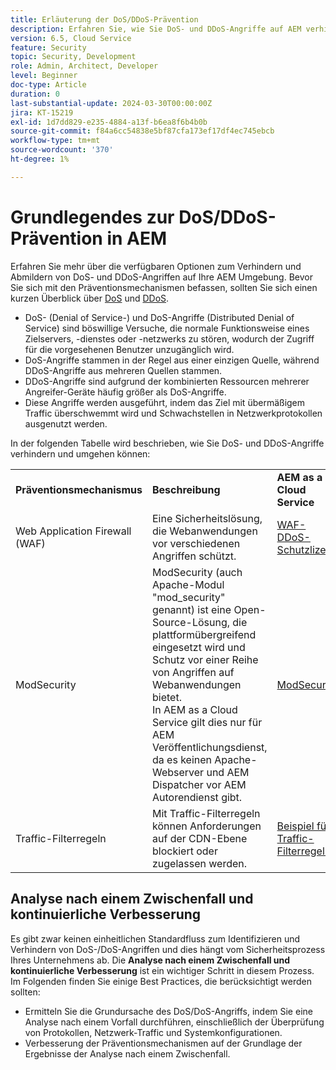 ```yaml
---
title: Erläuterung der DoS/DDoS-Prävention
description: Erfahren Sie, wie Sie DoS- und DDoS-Angriffe auf AEM verhindern und mildern können.
version: 6.5, Cloud Service
feature: Security
topic: Security, Development
role: Admin, Architect, Developer
level: Beginner
doc-type: Article
duration: 0
last-substantial-update: 2024-03-30T00:00:00Z
jira: KT-15219
exl-id: 1d7dd829-e235-4884-a13f-b6ea8f6b4b0b
source-git-commit: f84a6cc54838e5bf87cfa173ef17df4ec745ebcb
workflow-type: tm+mt
source-wordcount: '370'
ht-degree: 1%

---
```


# Grundlegendes zur DoS/DDoS-Prävention in AEM

Erfahren Sie mehr über die verfügbaren Optionen zum Verhindern und Abmildern von DoS- und DDoS-Angriffen auf Ihre AEM Umgebung. Bevor Sie sich mit den Präventionsmechanismen befassen, sollten Sie sich einen kurzen Überblick über [DoS](https://developer.mozilla.org/en-US/docs/Glossary/DOS_attack) und [DDoS](https://developer.mozilla.org/en-US/docs/Glossary/Distributed_Denial_of_Service).

- DoS- (Denial of Service-) und DoS-Angriffe (Distributed Denial of Service) sind böswillige Versuche, die normale Funktionsweise eines Zielservers, -dienstes oder -netzwerks zu stören, wodurch der Zugriff für die vorgesehenen Benutzer unzugänglich wird.
- DoS-Angriffe stammen in der Regel aus einer einzigen Quelle, während DDoS-Angriffe aus mehreren Quellen stammen.
- DDoS-Angriffe sind aufgrund der kombinierten Ressourcen mehrerer Angreifer-Geräte häufig größer als DoS-Angriffe.
- Diese Angriffe werden ausgeführt, indem das Ziel mit übermäßigem Traffic überschwemmt wird und Schwachstellen in Netzwerkprotokollen ausgenutzt werden.

In der folgenden Tabelle wird beschrieben, wie Sie DoS- und DDoS-Angriffe verhindern und umgehen können:

<table>
    <tbody>
        <tr>
            <td><strong>Präventionsmechanismus</strong></td>
            <td><strong>Beschreibung</strong></td>
            <td><strong>AEM as a Cloud Service</strong></td>
            <td><strong>AEM 6.5 (AMS)</strong></td>
            <td><strong>AEM 6.5 (On-Premise)</strong></td>
        </tr>
        <tr>
            <td>Web Application Firewall (WAF)</td>
            <td>Eine Sicherheitslösung, die Webanwendungen vor verschiedenen Angriffen schützt.</td>
            <td>
            <a href="https://experienceleague.adobe.com/en/docs/experience-manager-learn/cloud-service/security/traffic-filter-and-waf-rules/examples-and-analysis#waf-rules" target="_blank">WAF-DDoS-Schutzlizenz</a></td>
            <td><a href="https://docs.aws.amazon.com/waf/" target="_blank">AWS</a> oder <a href="https://azure.microsoft.com/en-us/products/web-application-firewall" target="_blank">Azure</a> WAF über AMS-Vertrag.</td>
            <td>Ihr bevorzugtes WAF</td>
        </tr>
        <tr>
            <td>ModSecurity</td>
            <td>ModSecurity (auch Apache-Modul "mod_security" genannt) ist eine Open-Source-Lösung, die plattformübergreifend eingesetzt wird und Schutz vor einer Reihe von Angriffen auf Webanwendungen bietet.<br/> In AEM as a Cloud Service gilt dies nur für AEM Veröffentlichungsdienst, da es keinen Apache-Webserver und AEM Dispatcher vor AEM Autorendienst gibt.</td>
            <td colspan="3"><a href="https://experienceleague.adobe.com/en/docs/experience-manager-learn/foundation/security/modsecurity-crs-dos-attack-protection" target="_blank">ModSecurity aktivieren </a></td>
        </tr>
        <tr>
            <td>Traffic-Filterregeln</td>
            <td>Mit Traffic-Filterregeln können Anforderungen auf der CDN-Ebene blockiert oder zugelassen werden.</td>
            <td><a href="https://experienceleague.adobe.com/en/docs/experience-manager-learn/cloud-service/security/traffic-filter-and-waf-rules/examples-and-analysis" target="_blank">Beispiel für Traffic-Filterregeln</a></td>
            <td><a href="https://docs.aws.amazon.com/waf/latest/developerguide/waf-rule-statement-type-rate-based.html" target="_blank">AWS</a> oder <a href="https://learn.microsoft.com/en-us/azure/web-application-firewall/ag/rate-limiting-overview" target="_blank">Azure</a> Regelbegrenzungsfunktionen.</td>
            <td>Ihre bevorzugte Lösung</td>
        </tr>
    </tbody>
</table>

## Analyse nach einem Zwischenfall und kontinuierliche Verbesserung

Es gibt zwar keinen einheitlichen Standardfluss zum Identifizieren und Verhindern von DoS-/DoS-Angriffen und dies hängt vom Sicherheitsprozess Ihres Unternehmens ab. Die **Analyse nach einem Zwischenfall und kontinuierliche Verbesserung** ist ein wichtiger Schritt in diesem Prozess. Im Folgenden finden Sie einige Best Practices, die berücksichtigt werden sollten:

- Ermitteln Sie die Grundursache des DoS/DoS-Angriffs, indem Sie eine Analyse nach einem Vorfall durchführen, einschließlich der Überprüfung von Protokollen, Netzwerk-Traffic und Systemkonfigurationen.
- Verbesserung der Präventionsmechanismen auf der Grundlage der Ergebnisse der Analyse nach einem Zwischenfall.

